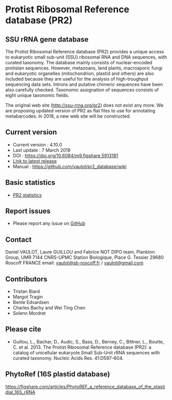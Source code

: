 # Protist Ribosomal Reference database (PR2)
## SSU rRNA gene database

The Protist Ribosomal Reference database (PR2) provides a unique access to eukaryotic small sub-unit (SSU) ribosomal RNA and DNA sequences, with curated taxonomy. The database mainly consists of nuclear-encoded protistan sequences. However, metazoans, land plants, macrosporic fungi and eukaryotic organelles (mitochondrion, plastid and others) are also included because they are useful for the analysis of high-troughput sequencing data sets. Introns and putative chimeric sequences have been also carefully checked. Taxonomic assignation of sequences consists of eight unique taxonomic fields.

The original web site (http://ssu-rrna.org/pr2) does not exist any more.  We are proposing updated version of PR2 as flat files to use for annotating metabarcodes. In 2018, a new web site will be constructed.

## Current version
* Current version : 4.10.0
* Last update : 7 March 2018
* DOI : https://doi.org/10.6084/m9.figshare.5913181
* [Link to latest release](https://github.com/vaulot/pr2_database/releases)
* Manual : https://github.com/vaulot/pr2_database/wiki

## Basic statistics
* [PR2 statistics](https://vaulot.github.io/pr2/PR2_analysis.html)

## Report issues
* Please report any issue on [GitHub](https://github.com/vaulot/pr2_database/issues)

## Contact
Daniel VAULOT, Laure GUILLOU and Fabrice NOT
DIPO team, Plankton Group, UMR 7144 CNRS-UPMC
Station Biologique,
Place G. Tessier
29680 Roscoff FRANCE
email: vaulot@sb-roscoff.fr / vaulot@gmail.com

## Contributors
- Tristan Biard
- Margot Tragin
- Bente Edvardsen
- Charles Bachy and Wei Ting Chen
- Solenn Mordret

## Please cite
* Guillou, L., Bachar, D., Audic, S., Bass, D., Berney, C., Bittner, L., Boutte, C. et al. 2013. The Protist Ribosomal Reference database (PR2): a catalog of unicellular eukaryote Small Sub-Unit rRNA sequences with curated taxonomy. Nucleic Acids Res. 41:D597–604.

## PhytoRef (16S plastid database)
https://figshare.com/articles/PhytoREF_a_reference_database_of_the_plastidial_16S_rRNA
